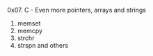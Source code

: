 0x07. C - Even more pointers, arrays and strings

1. memset
2. memcpy
3. strchr
4. strspn and others
